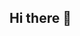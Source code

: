 ## Hi there 👋

<!--
**Yrnshundem/yrnshundem** is a ✨ _special_ ✨ repository because its `README.md` (this file) appears on your GitHub profile.

Here are some ideas to get you started:

- 🔭 I’m currently working on giftwell project app
- 🌱 I’m currently learning everything related
- 👯 I’m looking to collaborate on my project
- 🤔 I’m looking for help with jobs
- 💬 Ask me about anything
- 📫 How to reach me: +233(0)549901294/yrnshundem53@gmail.com
- 😄 Pronouns: He/him
- ⚡ Fun fact: Im available for almost anything related
-->
